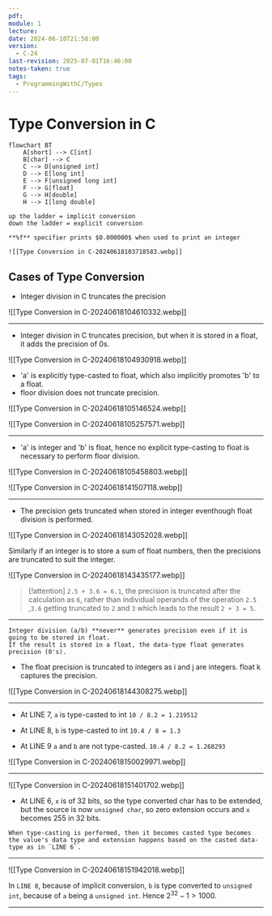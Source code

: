 ```yaml
---
pdf: 
module: 1
lecture: 
date: 2024-06-10T21:58:00
version:
  - C-24
last-revision: 2025-07-01T16:46:00
notes-taken: true
tags:
  - ProgrammingWithC/Types
---
```

# Type Conversion in C

```mermaid
flowchart BT
	A[short] --> C[int]
	B[char] --> C
	C --> D[unsigned int]
	D --> E[long int]
	E --> F[unsigned long int]
	F --> G[float]
	G --> H[double]
	H --> I[long double]
```

```ad-note
up the ladder = implicit conversion
down the ladder = explicit conversion
```

```ad-attention
**%f** specifier prints $0.000000$ when used to print an integer

![[Type Conversion in C-20240618103718583.webp]]
```

## Cases of Type Conversion

- Integer division in C truncates the precision

![[Type Conversion in C-20240618104610332.webp]]

---

- Integer division in C truncates precision, but when it is stored in a float, it adds the precision of 0s.

![[Type Conversion in C-20240618104930918.webp]]

- 'a' is explicitly type-casted to float, which also implicitly promotes 'b' to a float.
- floor division does not truncate precision.

![[Type Conversion in C-20240618105146524.webp]]

![[Type Conversion in C-20240618105257571.webp]]

---
- 'a' is integer and 'b' is float, hence no explicit type-casting to float is necessary to perform floor division.

![[Type Conversion in C-20240618105458803.webp]]

![[Type Conversion in C-20240618141507118.webp]]

---
- The precision gets truncated when stored in integer eventhough float division is performed.

![[Type Conversion in C-20240618143052028.webp]]

Similarly if an integer is to store a sum of float numbers, then the precisions are truncated to suit the integer.

![[Type Conversion in C-20240618143435177.webp]]

> [!attention] 
> `2.5 + 3.6 = 6.1`, the precision is truncated after the calculation as `6`, rather than individual operands of the operation `2.5` ,`3.6` getting truncated to `2` and `3` which leads to the result `2 + 3 = 5`.

---
```ad-info
Integer division (a/b) **never** generates precision even if it is going to be stored in float. 
If the result is stored in a float, the data-type float generates precision (0's).
```

- The float precision is truncated to integers as i and j are integers. float k captures the precision.

![[Type Conversion in C-20240618144308275.webp]]

---
- At LINE 7, `a` is type-casted to int `10 / 8.2 = 1.219512` 

- At LINE 8, `b` is type-casted to int `10.4 / 8 = 1.3`

- At LINE 9 `a` and `b` are not type-casted. `10.4 / 8.2 = 1.268293`

![[Type Conversion in C-20240618150029971.webp]]

---

![[Type Conversion in C-20240618151401702.webp]]

- At LINE 6, `x` is of 32 bits, so the type converted char has to be extended, but the source is now `unsigned char`, so zero extension occurs and `x` becomes 255 in 32 bits.

```ad-caution
When type-casting is performed, then it becomes casted type becomes the value's data type and extension happens based on the casted data-type as in `LINE 6`.
```

---
![[Type Conversion in C-20240618151942018.webp]]

In `LINE 8`, because of implicit conversion, `b` is type converted to `unsigned int`, because of `a` being a `unsigned int`. Hence $2^{32}-1 \gt 1000$.

---